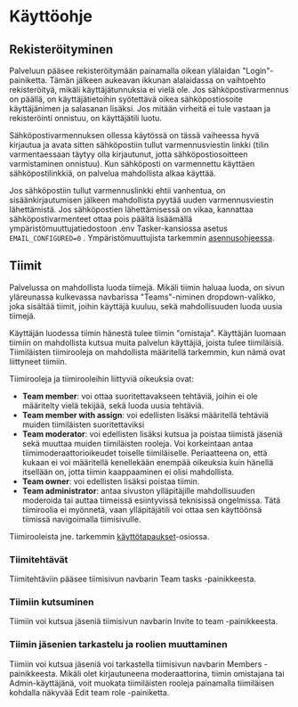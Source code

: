 # Käyttöohje

## Rekisteröityminen

Palveluun pääsee rekisteröitymään painamalla oikean ylälaidan "Login"-painiketta. Tämän jälkeen aukeavan ikkunan alalaidassa on vaihtoehto rekisteröityä, mikäli käyttäjätunnuksia ei vielä ole. Jos sähköpostivarmennus on päällä, on käyttäjätietoihin syötettävä oikea sähköpostiosoite käyttäjänimen ja salasanan lisäksi. Jos mitään virheitä ei tule vastaan ja rekisteröinti onnistuu, on käyttäjätili luotu.

Sähköpostivarmennuksen ollessa käytössä on tässä vaiheessa hyvä kirjautua ja avata sitten sähköpostiin tullut varmennusviestin linkki (tilin varmentaessaan täytyy olla kirjautunut, jotta sähköpostiosoitteen varmistaminen onnistuu). Kun sähköposti on varmennettu käyttäen sähköpostilinkkiä, on palvelua mahdollista alkaa käyttää.

Jos sähköpostiin tullut varmennuslinkki ehtii vanhentua, on sisäänkirjautumisen jälkeen mahdollista pyytää uuden varmennusviestin lähettämistä. Jos sähköpostien lähettämisessä on vikaa, kannattaa sähköpostivarmenteet ottaa pois päältä lisäämällä ympäristömuuttujatiedostoon .env Tasker-kansiossa asetus ```EMAIL_CONFIGURED=0``` . Ympäristömuuttujista tarkemmin [asennusohjeessa](docs/asennusohje#-ympäristömuuttujat).

## Tiimit

Palvelussa on mahdollista luoda tiimejä. Mikäli tiimin haluaa luoda, on sivun yläreunassa kulkevassa navbarissa "Teams"-niminen dropdown-valikko, joka sisältää tiimit, joihin käyttäjä kuuluu, sekä mahdollisuuden luoda uusia tiimejä.

Käyttäjän luodessa tiimin hänestä tulee tiimin "omistaja". Käyttäjän luomaan tiimiin on mahdollista kutsua muita palvelun käyttäjiä, joista tulee tiimiläisiä. Tiimiläisten tiimirooleja on mahdollista määritellä tarkemmin, kun nämä ovat liittyneet tiimiin.

Tiimirooleja ja tiimirooleihin liittyviä oikeuksia ovat:

* **Team member**: voi ottaa suoritettavakseen tehtäviä, joihin ei ole määritelty vielä tekijää, sekä luoda uusia tehtäviä.
* **Team member with assign**: voi edellisten lisäksi määritellä tehtäviä muiden tiimiläisten suoritettaviksi
* **Team moderator**: voi edellisten lisäksi kutsua ja poistaa tiimistä jäseniä sekä muuttaa muiden tiimiläisten rooleja. Voi korkeintaan antaa tiimimoderaattorioikeudet toiselle tiimiläiselle. Periaatteena on, että kukaan ei voi määritellä kenellekään enempää oikeuksia kuin hänellä itsellään on, jotta tiimin kaappaaminen ei olisi mahdollista.
* **Team owner**: voi edellisten lisäksi poistaa tiimin.
* **Team administrator**: antaa sivuston ylläpitäjille mahdollisuuden moderoida tai auttaa tiimeissä esiintyvissä teknisissä ongelmissa. Tätä tiimiroolia ei myönnetä, vaan ylläpitäjätili voi ottaa sen käyttöönsä tiimissä navigoimalla tiimisivulle.

Tiimirooleista jne. tarkemmin [käyttötapaukset](käyttötapaukset.md)-osiossa.

### Tiimitehtävät

Tiimitehtäviin pääsee tiimisivun navbarin Team tasks -painikkeesta.

### Tiimiin kutsuminen

Tiimiin voi kutsua jäseniä tiimisivun navbarin Invite to team -painikkeesta.

### Tiimin jäsenien tarkastelu ja roolien muuttaminen

Tiimiin voi kutsua jäseniä voi tarkastella tiimisivun navbarin Members -painikkeesta. Mikäli olet kirjautuneena moderaattorina, tiimin omistajana tai Admin-käyttäjänä, voit muokata tiimiläisten rooleja painamalla tiimiläisen kohdalla näkyvää Edit team role -painiketta.

